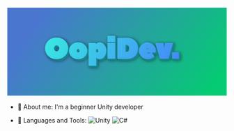 ![Header](https://github.com/OOpipoo/OOpipoo/blob/main/assets/image.png)

- 🔭 About me: I'm a beginner Unity developer

- 🌱 Languages and Tools: ![Unity](https://img.shields.io/badge/-UNITY-F7EBE3?style=flat-square&logo=Unity&logoColor=368AA4)
![C#](https://img.shields.io/badge/-C#-F7EBE3?style=flat-square&logo=C#&logoColor=368AA4)

 